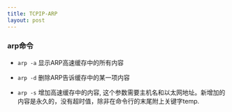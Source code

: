 ```yaml
---
title: TCPIP-ARP
layout: post
---
```

### arp命令

* ```arp -a```  显示ARP高速缓存中的所有内容  

* ```arp -d```  删除ARP告诉缓存中的某一项内容  

* ```arp -s```  增加高速缓存中的内容, 这个参数需要主机名和以太网地址。新增加的内容是永久的，没有超时值，除非在命令行的末尾附上关键字temp.